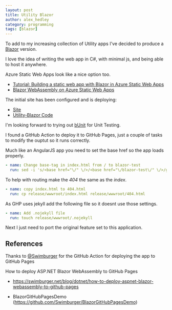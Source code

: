 ```yaml
---
layout: post
title: Utility Blazor
author: alex_hedley
category: programming
tags: [blazor]
---
```


To add to my increasing collection of Utility apps I've decided to produce a [Blazor](https://dotnet.microsoft.com/apps/aspnet/web-apps/blazor) version.

I love the idea of writing the web app in C#, with minimal js, and being able to host it anywhere.

Azure Static Web Apps look like a nice option too.

- [Tutorial: Building a static web app with Blazor in Azure Static Web Apps](https://docs.microsoft.com/en-ca/azure/static-web-apps/deploy-blazor)
- [Blazor WebAssembly on Azure Static Web Apps](https://www.hanselman.com/blog/BlazorWebAssemblyonAzureStaticWebApps.aspx)

The initial site has been configured and is deploying:

- [Site](https://alexhedley.github.io/Utility-Blazor/)
- [Utility-Blazor Code](https://github.com/AlexHedley/Utility-Blazor)

I'm looking forward to trying out [bUnit](https://github.com/egil/bUnit) for Unit Testing.

I found a GitHub Action to deploy it to GitHub Pages, just a couple of tasks to modify the ouptut so it runs correctly.

Much like an AngularJS app you need to set the base href so the app loads properly.

```yml
- name: Change base-tag in index.html from / to blazor-test
  run: sed -i 's/<base href="\/" \/>/<base href="\/blazor-test\/" \/>/g' release/wwwroot/index.html
```

To help with routing make the *404* the same as the *index*.

```yml
- name: copy index.html to 404.html
  run: cp release/wwwroot/index.html release/wwwroot/404.html
```

As GHP uses jekyll add the following file so it doesnt use those settings.

```yml
- name: Add .nojekyll file
  run: touch release/wwwroot/.nojekyll
```

Next I just need to port the original feature set to this application.

## References

Thanks to [@Swimburger](https://github.com/Swimburger) for the GitHub Action for deploying the app to GitHub Pages

How to deploy ASP.NET Blazor WebAssembly to GitHub Pages
- https://swimburger.net/blog/dotnet/how-to-deploy-aspnet-blazor-webassembly-to-github-pages

 - BlazorGitHubPagesDemo (https://github.com/Swimburger/BlazorGitHubPagesDemo)
